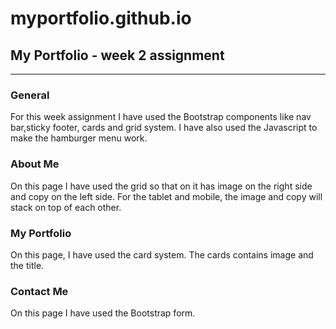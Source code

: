 # myportfolio.github.io

## My Portfolio - week 2 assignment

---

### General
For this week assignment I have used the Bootstrap components like nav bar,sticky footer, cards and grid system. I have also used the Javascript to make the hamburger menu work. 

### About Me
On this page I have used the grid so that on it has image on the right side and copy on the left side. For the tablet and mobile, the image and copy will stack on top of each other.   

### My Portfolio
On this page, I have used the card system. The cards contains image and the title. 

### Contact Me
On this page I have used the Bootstrap form. 